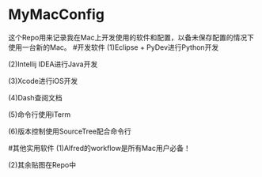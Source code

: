 # MyMacConfig
这个Repo用来记录我在Mac上开发使用的软件和配置，以备未保存配置的情况下使用一台新的Mac。
#开发软件
(1)Eclipse + PyDev进行Python开发

(2)Intellij IDEA进行Java开发

(3)Xcode进行iOS开发

(4)Dash查阅文档

(5)命令行使用iTerm

(6)版本控制使用SourceTree配合命令行

#其他实用软件
(1)Alfred的workflow是所有Mac用户必备！

(2)其余贴图在Repo中

